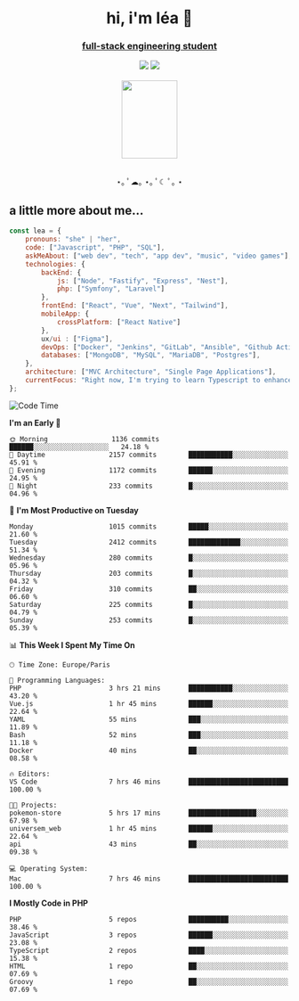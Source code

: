 <h1 align="center">hi, i'm léa 🌙</h1>
<h3 align="center"><ins>full-stack engineering student</ins></h3>  
<div align="center">
  <a href="https://www.linkedin.com/in/lea-reiter22/"><img src="https://img.shields.io/badge/LinkedIn-0077B5?style=for-the-badge&logo=linkedin&logoColor=white"/></a>
  <a href="mailto:lea.reiter@outlook.fr"><img src="https://img.shields.io/badge/Contact-2A2A2A?style=for-the-badge&logo=minutemailer&logoColor=white"/></a>
</div>
<br>
  <div align="center">  <img src="https://github.com/xmnchild/xmnchild/blob/main/1702415560_StardewValleyHappyGreyCat.png" height="140" width="100"/>
</div>
<br>
  <p align="center">
                 ⋆｡ ﾟ☁︎｡ ⋆｡ ﾟ☾ ﾟ｡ ⋆
  </p>
  <h2>a little more about me...</h2>
  
```js
const lea = {
    pronouns: "she" | "her",
    code: ["Javascript", "PHP", "SQL"],
    askMeAbout: ["web dev", "tech", "app dev", "music", "video games"],
    technologies: {
        backEnd: {
            js: ["Node", "Fastify", "Express", "Nest"],
            php: ["Symfony", "Laravel"]
        },
        frontEnd: ["React", "Vue", "Next", "Tailwind"],
        mobileApp: {
            crossPlatform: ["React Native"]
        },
        ux/ui : ["Figma"],
        devOps: ["Docker", "Jenkins", "GitLab", "Ansible", "Github Actions"],
        databases: ["MongoDB", "MySQL", "MariaDB", "Postgres"],
    },
    architecture: ["MVC Architecture", "Single Page Applications"],
    currentFocus: "Right now, I'm trying to learn Typescript to enhance my Javascript development.",
};
```
<!--START_SECTION:waka-->
![Code Time](http://img.shields.io/badge/Code%20Time-110%20hrs%2034%20mins-blue)

**I'm an Early 🐤** 

```text
🌞 Morning                1136 commits        ██████░░░░░░░░░░░░░░░░░░░   24.18 % 
🌆 Daytime                2157 commits        ███████████░░░░░░░░░░░░░░   45.91 % 
🌃 Evening                1172 commits        ██████░░░░░░░░░░░░░░░░░░░   24.95 % 
🌙 Night                  233 commits         █░░░░░░░░░░░░░░░░░░░░░░░░   04.96 % 
```
📅 **I'm Most Productive on Tuesday** 

```text
Monday                   1015 commits        █████░░░░░░░░░░░░░░░░░░░░   21.60 % 
Tuesday                  2412 commits        █████████████░░░░░░░░░░░░   51.34 % 
Wednesday                280 commits         █░░░░░░░░░░░░░░░░░░░░░░░░   05.96 % 
Thursday                 203 commits         █░░░░░░░░░░░░░░░░░░░░░░░░   04.32 % 
Friday                   310 commits         ██░░░░░░░░░░░░░░░░░░░░░░░   06.60 % 
Saturday                 225 commits         █░░░░░░░░░░░░░░░░░░░░░░░░   04.79 % 
Sunday                   253 commits         █░░░░░░░░░░░░░░░░░░░░░░░░   05.39 % 
```


📊 **This Week I Spent My Time On** 

```text
🕑︎ Time Zone: Europe/Paris

💬 Programming Languages: 
PHP                      3 hrs 21 mins       ███████████░░░░░░░░░░░░░░   43.20 % 
Vue.js                   1 hr 45 mins        ██████░░░░░░░░░░░░░░░░░░░   22.64 % 
YAML                     55 mins             ███░░░░░░░░░░░░░░░░░░░░░░   11.89 % 
Bash                     52 mins             ███░░░░░░░░░░░░░░░░░░░░░░   11.18 % 
Docker                   40 mins             ██░░░░░░░░░░░░░░░░░░░░░░░   08.58 % 

🔥 Editors: 
VS Code                  7 hrs 46 mins       █████████████████████████   100.00 % 

🐱‍💻 Projects: 
pokemon-store            5 hrs 17 mins       █████████████████░░░░░░░░   67.98 % 
universem_web            1 hr 45 mins        ██████░░░░░░░░░░░░░░░░░░░   22.64 % 
api                      43 mins             ██░░░░░░░░░░░░░░░░░░░░░░░   09.38 % 

💻 Operating System: 
Mac                      7 hrs 46 mins       █████████████████████████   100.00 % 
```

**I Mostly Code in PHP** 

```text
PHP                      5 repos             ██████████░░░░░░░░░░░░░░░   38.46 % 
JavaScript               3 repos             ██████░░░░░░░░░░░░░░░░░░░   23.08 % 
TypeScript               2 repos             ████░░░░░░░░░░░░░░░░░░░░░   15.38 % 
HTML                     1 repo              ██░░░░░░░░░░░░░░░░░░░░░░░   07.69 % 
Groovy                   1 repo              ██░░░░░░░░░░░░░░░░░░░░░░░   07.69 % 
```




<!--END_SECTION:waka-->
